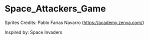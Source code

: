 # Space_Attackers_Game

Sprites Credits: Pablo Farias Navarro (https://academy.zenva.com/)

Inspired by: Space Invaders
